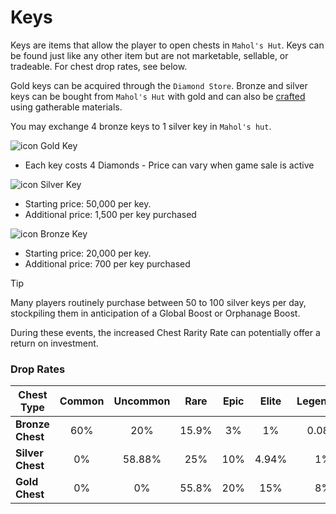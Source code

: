 # Keys

Keys are items that allow the player to open chests in `Mahol's Hut`. Keys can be found just like any other item but are not marketable, sellable, or tradeable. For chest drop rates, see below.

Gold keys can be acquired through the `Diamond Store`. Bronze and silver keys can be bought from `Mahol's Hut` with gold and can also be [crafted][1] using gatherable materials.

You may exchange 4 bronze keys to 1 silver key in `Mahol's hut`.

![icon](https://web.simple-mmo.com/img/icons/I_Key03.png) Gold Key

- Each key costs 4 Diamonds - Price can vary when game sale is active

![icon](https://web.simple-mmo.com/img/icons/I_Key02.png) Silver Key

- Starting price: 50,000 per key.
- Additional price: 1,500 per key purchased

![icon](https://web.simple-mmo.com/img/icons/I_Key01.png) Bronze Key

- Starting price: 20,000 per key.
- Additional price: 700 per key purchased

> [!TIP]
> Many players routinely purchase between 50 to 100 silver keys per day, stockpiling them in anticipation of a Global Boost or Orphanage Boost.
>
> During these events, the increased Chest Rarity Rate can potentially offer a return on investment.

### Drop Rates

<div class="table-container">

| Chest Type       | Common | Uncommon | Rare  | Epic | Elite | Legendary | Celestial | Exotic |
| ---------------- | :----: | :------: | :---: | :--: | :---: | :-------: | :-------: | :----: |
| **Bronze Chest** |  60%   |   20%    | 15.9% |  3%  |  1%   |   0.08%   |  0.008%   | 0.012% |
| **Silver Chest** |   0%   |  58.88%  |  25%  | 10%  | 4.94% |    1%     |   0.08%   |  0.1%  |
| **Gold Chest**   |   0%   |    0%    | 55.8% | 20%  |  15%  |    8%     |   0.7%    |  0.5%  |

</div>

[1]: /character/crafting
